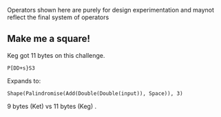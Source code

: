 Operators shown here are purely for design experimentation and maynot reflect the final system of operators

## Make me a square!

Keg got 11 bytes on this challenge. 

    P[DD+s}S3

Expands to:

    Shape(Palindromise(Add(Double(Double(input)), Space)), 3)

9 bytes (Ket) vs 11 bytes (Keg) .

